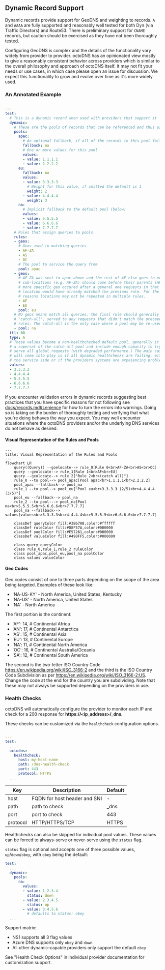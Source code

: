 ## Dynamic Record Support

Dynamic records provide support for GeoDNS and weighting to records. `A` and `AAAA` are fully supported and reasonably well tested for both Dyn (via Traffic Directors) and Route53. There is preliminary support for `CNAME` records, but caution should be exercised as they have not been thoroughly tested.

Configuring GeoDNS is complex and the details of the functionality vary widely from provider to provider. octoDNS has an opinionated view mostly to give a reasonably consistent behavior across providers which is similar to the overall philosophy and approach of octoDNS itself. It may not fit your needs or use cases, in which case please open an issue for discussion. We expect this functionality to grow and evolve over time as it's more widely used.

### An Annotated Example

```yaml

---
test:
  # This is a dynamic record when used with providers that support it
  dynamic:
    # These are the pools of records that can be referenced and thus used by rules
    pools:
      apac:
        # An optional fallback, if all of the records in this pool fail this pool should be tried
        fallback: na
        # One or more values for this pool
        values:
        - value: 1.1.1.1
        - value: 2.2.2.2
      eu:
        fallback: na
        values:
        - value: 3.3.3.3
          # Weight for this value, if omitted the default is 1
          weight: 2
        - value: 4.4.4.4
          weight: 3
      na:
        # Implicit fallback to the default pool (below)
        values:
        - value: 5.5.5.5
        - value: 6.6.6.6
        - value: 7.7.7.7
    # Rules that assign queries to pools
    rules:
    - geos:
      # Geos used in matching queries
      - AF-ZA
      - AS
      - OC
      # The pool to service the query from
      pool: apac
    - geos:
      # AF-ZA was sent to apac above and the rest of AF else goes to eu here,
      # sub-locations (e.g. AF-ZA) should come before their parents (AF.) If a
      # more specific geo occured after a general one requests in that
      # location would have already matched the previous rule. For the same
      # reasons locations may not be repeated in multiple rules.
      - AF
      - EU
      pool: eu
    # No geos means match all queries, the final rule should generally be a
    # "catch-all", served to any requests that didn't match the preceeding
    # rules. The catch-all is the only case where a pool may be re-used.
    - pool: na
  ttl: 60
  type: A
  # These values become a non-healthchecked default pool, generally it should be
  # a superset of the catch-all pool and include enough capacity to try and
  # serve all global requests (with degraded performance.) The main case they
  # will come into play is if all dynamic healthchecks are failing, either on
  # the service side or if the providers systems are expeiencing problems.
  values:
  - 3.3.3.3
  - 4.4.4.4
  - 5.5.5.5
  - 6.6.6.6
  - 7.7.7.7
```

If you encounter validation errors in dynamic records suggesting best practices that you have specific reasons for not following see [docs/records.md#Lenience](/docs/records.md#Lenience) for how to turn the errors into warnings. Doing so is taking on the burden of thoroughly testing and verifying that what you're doing behaves the way you expect. You may well encounter situations where the octoDNS providers and/or the underlying DNS services do not behave as desired.

#### Visual Representation of the Rules and Pools

```mermaid
---
title: Visual Representation of the Rules and Pools
---
flowchart LR
	query((Query)) --goelocate--> rule_0[Rule 0<br>AF-ZA<br>AS<br>OC]
	query --geolocate--> rule_1[Rule 1<br>AF<br>EU]
	query --geolocate--> rule_2["Rule 2<br>(catch all)"]
	rule_0 --to pool--> pool_apac[Pool apac<br>1.1.1.1<br>2.2.2.2]
	pool_apac --fallback--> pool_na
	rule_1 --to pool--> pool_eu["Pool eu<br>3.3.3.3 (2/5)<br>4.4.4.4 (3/5)"]
	pool_eu --fallback--> pool_na
	rule_2 --to pool---> pool_na[Pool na<br>5.5.5.5<br>6.6.6.6<br>7.7.7.7]
	pool_na --fallback--> values[values<br>3.3.3.3<br>4.4.4.4<br>5.5.5.5<br>6.6.6.6<br>7.7.7.7]

	classDef queryColor fill:#3B67A8,color:#ffffff
	classDef ruleColor fill:#D8F57A,color:#000000
	classDef poolColor fill:#F57261,color:#000000
	classDef valueColor fill:#498FF5,color:#000000

	class query queryColor
	class rule_0,rule_1,rule_2 ruleColor
	class pool_apac,pool_eu,pool_na poolColor
	class values valueColor
```



#### Geo Codes

Geo codes consist of one to three parts depending on the scope of the area being targeted. Examples of these look like:

* 'NA-US-KY' - North America, United States, Kentucky
* 'NA-US' - North America, United States
* 'NA' - North America

The first portion is the continent:

* 'AF': 14,  # Continental Africa
* 'AN': 17,  # Continental Antarctica
* 'AS': 15,  # Continental Asia
* 'EU': 13,  # Continental Europe
* 'NA': 11,  # Continental North America
* 'OC': 16,  # Continental Australia/Oceania
* 'SA': 12,  # Continental South America

The second is the two-letter ISO Country Code https://en.wikipedia.org/wiki/ISO_3166-2 and the third is the ISO Country Code Subdivision as per https://en.wikipedia.org/wiki/ISO_3166-2:US. Change the code at the end for the country you are subdividing. Note that these may not always be supported depending on the providers in use.

### Health Checks

octoDNS will automatically configure the provider to monitor each IP and check for a 200 response for **https://<ip_address>/_dns**.

These checks can be customized via the `healthcheck` configuration options.

```yaml

---
test:
  ...
  octodns:
    healthcheck:
      host: my-host-name
      path: /dns-health-check
      port: 443
      protocol: HTTPS
  ...
```

| Key  | Description | Default |
|--|--|--|
| host | FQDN for host header and SNI | - |
| path | path to check | _dns |
| port | port to check | 443 |
| protocol | HTTP/HTTPS/TCP | HTTPS |

Healthchecks can also be skipped for individual pool values. These values can be forced to always-serve or never-serve using the `status` flag.

`status` flag is optional and accepts one of three possible values, `up`/`down`/`obey`, with `obey` being the default:

```yaml
test:
  ...
  dynamic:
    pools:
      na:
        values:
        - value: 1.2.3.4
          status: down
        - value: 2.3.4.5
          status: up
        - value: 3.4.5.6
          # defaults to status: obey
  ...
```

Support matrix:
* NS1 supports all 3 flag values
* Azure DNS supports only `obey` and `down`
* All other dynamic-capable providers only support the default `obey`

See "Health Check Options" in individual provider documentation for customization support.

